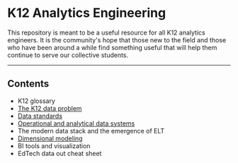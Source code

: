 # K12 Analytics Engineering

This repository is meant to be a useful resource for all K12 analytics engineers. It is the community's hope that those new to the field and those who have been around a while find something useful that will help them continue to serve our collective students.

<!-- Folks are also encouraged to use the [Discussions](https://github.com/K12-Analytics-Engineering/bootcamp/discussions) area to learn, share, and ask questions. -->

----

## Contents

- K12 glossary
- [The K12 data problem](./docs/k12_data_problem.md)
- [Data standards](./docs/data_standards.md)
- [Operational and analytical data systems](./docs/operational_and_analytical_data_systems.md)
- The modern data stack and the emergence of ELT
- [Dimensional modeling](./docs/dimensional_modeling.md)
- BI tools and visualization
- EdTech data out cheat sheet
